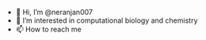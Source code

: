 - 👋 Hi, I’m @neranjan007
- 👀 I’m interested in computational biology and chemistry
- 📫 How to reach me 

<!---
neranjan007/neranjan007 is a ✨ special ✨ repository because its `README.md` (this file) appears on your GitHub profile.
You can click the Preview link to take a look at your changes.
--->
